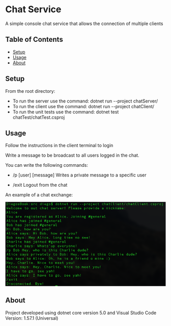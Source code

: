 # Chat Service
A simple console chat service that allows the connection of multiple clients

## Table of Contents
* [Setup](#setup)
* [Usage](#usage)
* [About](#about)

## Setup

From the root directory:

- To run the server use the command: dotnet run --project chatServer/
- To run the client use the command: dotnet run --project chatClient/
- To run the unit tests use the command: dotnet test chatTest/chatTest.csproj

## Usage

Follow the instructions in the client terminal to login

Write a message to be broadcast to all users logged in the chat.

You can write the following commands:

- /p [user] [message]
    Writes a private message to a specific user

- /exit
    Logout from the chat

An example of a chat exchange:

<p align="center">
<img src="readme_pics/clientRun.png" width="800"/>
</p>

## About 

Project developed using dotnet core version 5.0 and Visual Studio Code Version: 1.57.1 (Universal)